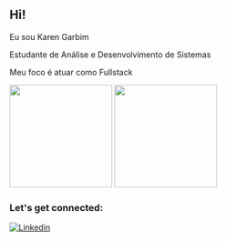 ## Hi!

Eu sou Karen Garbim

Estudante de Análise e Desenvolvimento de Sistemas

Meu foco é atuar como Fullstack

<div>
  <img height="180em" src="https://github-readme-stats.vercel.app/api?username=karen-garbim&theme=tokyonight&show_icons=true"/>
  <img height="180em" src="https://github-readme-stats.vercel.app/api/top-langs/?username=karen-garbim&layout=compact&theme=tokyonight&show_icons=true)"/>
</div>



### Let's get connected:

[![Linkedin](https://img.shields.io/badge/Linkedin-0077B5?style=for-the-badge&logo=linkedin&logoColor=white)](https://www.linkedin.com/in/karen-kelly-garbim-dos-santos-225966ba/)

